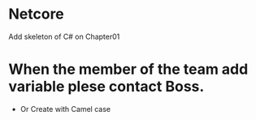 # Netcore
Add skeleton of C# on Chapter01
# When the member of the team add variable plese contact Boss.
- Or Create with Camel case
